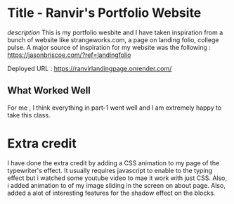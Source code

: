 # Title - Ranvir's Portfolio Website

*description*
This is my portfolio wesbite and I have taken inspiration from a bunch of website like strangeworks.com, a page on landing folio, college pulse. A major source of inspiration
for my website was the following : https://jasonbriscoe.com/?ref=landingfolio


Deployed URL : https://ranvirlandingpage.onrender.com/


## What Worked Well
For me , I think everything in part-1 went well and I am extremely happy to take this class.

# Extra credit
I have done the extra credit by adding a CSS animation to my page of the typewriter's effect. It usually requires
javascript to enable to the typing effect but i watched some youtube video to mae it work with just CSS. Also, i added animation to of my image sliding in the screen on about page. Also, added a alot of interesting features for the shadow effect on the blocks.

#

